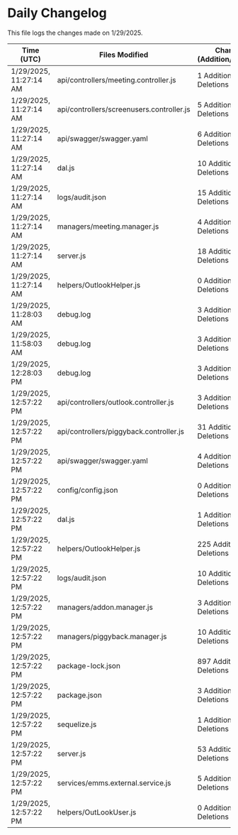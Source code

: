 # Daily Changelog

This file logs the changes made on 1/29/2025.

| Time (UTC)             | Files Modified                    | Changes (Addition/Deletion) |
|------------------------|-----------------------------------|-----------------------------|
| 1/29/2025, 11:27:14 AM | api/controllers/meeting.controller.js | 1 Additions & 1 Deletions |
| 1/29/2025, 11:27:14 AM | api/controllers/screenusers.controller.js | 5 Additions & 5 Deletions |
| 1/29/2025, 11:27:14 AM | api/swagger/swagger.yaml | 6 Additions & 4 Deletions |
| 1/29/2025, 11:27:14 AM | dal.js | 10 Additions & 9 Deletions |
| 1/29/2025, 11:27:14 AM | logs/audit.json | 15 Additions & 15 Deletions |
| 1/29/2025, 11:27:14 AM | managers/meeting.manager.js | 4 Additions & 0 Deletions |
| 1/29/2025, 11:27:14 AM | server.js | 18 Additions & 2 Deletions |
| 1/29/2025, 11:27:14 AM | helpers/OutlookHelper.js | 0 Additions & 0 Deletions |
| 1/29/2025, 11:28:03 AM | debug.log | 3 Additions & 0 Deletions|
| 1/29/2025, 11:58:03 AM | debug.log | 3 Additions & 0 Deletions|
| 1/29/2025, 12:28:03 PM | debug.log | 3 Additions & 0 Deletions|
| 1/29/2025, 12:57:22 PM | api/controllers/outlook.controller.js | 3 Additions & 32 Deletions|
| 1/29/2025, 12:57:22 PM | api/controllers/piggyback.controller.js | 31 Additions & 25 Deletions|
| 1/29/2025, 12:57:22 PM | api/swagger/swagger.yaml | 4 Additions & 4 Deletions|
| 1/29/2025, 12:57:22 PM | config/config.json | 0 Additions & 2 Deletions|
| 1/29/2025, 12:57:22 PM | dal.js | 1 Additions & 0 Deletions|
| 1/29/2025, 12:57:22 PM | helpers/OutlookHelper.js | 225 Additions & 11 Deletions|
| 1/29/2025, 12:57:22 PM | logs/audit.json | 10 Additions & 10 Deletions|
| 1/29/2025, 12:57:22 PM | managers/addon.manager.js | 3 Additions & 2 Deletions|
| 1/29/2025, 12:57:22 PM | managers/piggyback.manager.js | 10 Additions & 10 Deletions|
| 1/29/2025, 12:57:22 PM | package-lock.json | 897 Additions & 0 Deletions|
| 1/29/2025, 12:57:22 PM | package.json | 3 Additions & 0 Deletions|
| 1/29/2025, 12:57:22 PM | sequelize.js | 1 Additions & 1 Deletions|
| 1/29/2025, 12:57:22 PM | server.js | 53 Additions & 13 Deletions|
| 1/29/2025, 12:57:22 PM | services/emms.external.service.js | 5 Additions & 2 Deletions|
| 1/29/2025, 12:57:22 PM | helpers/OutLookUser.js | 0 Additions & 0 Deletions|
